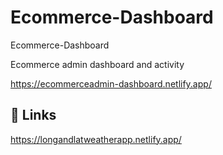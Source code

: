 # Ecommerce-Dashboard

Ecommerce-Dashboard


Ecommerce admin dashboard and activity


https://ecommerceadmin-dashboard.netlify.app/


## 🔗 Links
https://longandlatweatherapp.netlify.app/



